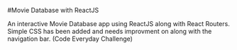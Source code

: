 #Movie Database with ReactJS

An interactive Movie Database app using ReactJS along with React Routers. Simple CSS has been added and needs improvment on along with the navigation bar. (Code Everyday Challenge)
